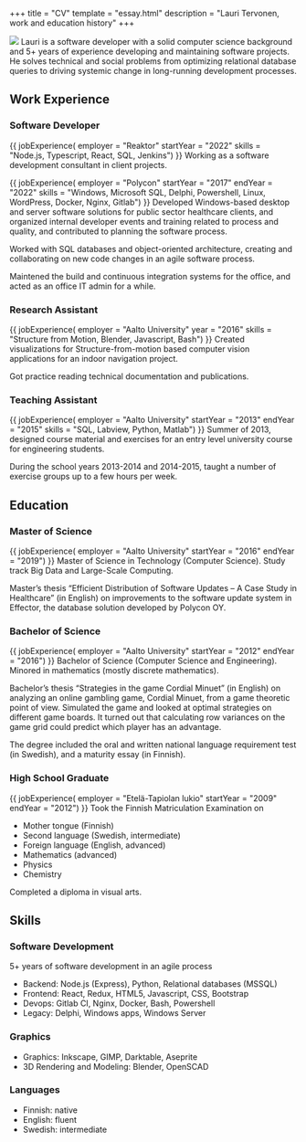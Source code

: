 +++
title = "CV"
template = "essay.html"
description = "Lauri Tervonen, work and education history"
+++

<img src="/me/2022-id.jpg" class="cv-portrait" alttext="Lauri Tervonen">
Lauri is a software developer with a solid computer science background and 5+ years of experience developing and maintaining software projects. He solves technical and social problems from optimizing relational database queries to driving systemic change in long-running development processes.

## Work Experience

### Software Developer

{{
    jobExperience(
        employer = "Reaktor"
        startYear = "2022"
        skills = "Node.js, Typescript, React, SQL, Jenkins")
}}
Working as a software development consultant in client projects.

{{
    jobExperience(
        employer = "Polycon"
        startYear = "2017"
        endYear = "2022"
        skills = "Windows, Microsoft SQL, Delphi, Powershell, Linux, WordPress, Docker, Nginx, Gitlab")
}}
Developed Windows-based desktop and server software solutions for public sector healthcare clients, and organized internal developer events and training related to process and quality, and contributed to planning the software process.

Worked with SQL databases and object-oriented architecture, creating and collaborating on new code changes in an agile software process.

Maintened the build and continuous integration systems for the office, and acted as an office IT admin for a while.

### Research Assistant

{{
    jobExperience(
        employer = "Aalto University"
        year = "2016"
        skills = "Structure from Motion, Blender, Javascript, Bash")
}}
Created visualizations for Structure-from-motion based computer vision applications for an indoor navigation project.

Got practice reading technical documentation and publications.

### Teaching Assistant

{{
    jobExperience(
        employer = "Aalto University"
        startYear = "2013"
        endYear = "2015"
        skills = "SQL, Labview, Python, Matlab")
}}
Summer of 2013, designed course material and exercises for an entry level university course for engineering students.

During the school years 2013-2014 and 2014-2015, taught a number of exercise groups up to a few hours per week.

## Education

### Master of Science

{{
    jobExperience(
        employer = "Aalto University"
        startYear = "2016"
        endYear = "2019")
}}
Master of Science in Technology (Computer Science).
Study track Big Data and Large-Scale Computing.

Master’s thesis “Efficient Distribution of Software Updates – A Case Study in Healthcare” (in English) on improvements to the software update system in Effector, the database solution developed by Polycon OY.

### Bachelor of Science

{{
    jobExperience(
        employer = "Aalto University"
        startYear = "2012"
        endYear = "2016")
}}
Bachelor of Science (Computer Science and Engineering).
Minored in mathematics (mostly discrete mathematics).

Bachelor’s thesis “Strategies in the game Cordial Minuet” (in English) on analyzing an online gambling game, Cordial Minuet, from a game theoretic point of view. Simulated the game and looked at optimal strategies on different game boards. It turned out that calculating row variances on the game grid could predict which player has an advantage.

The degree included the oral and written national language requirement test (in Swedish), and a maturity essay (in Finnish).

### High School Graduate

{{
    jobExperience(
        employer = "Etelä-Tapiolan lukio"
        startYear = "2009"
        endYear = "2012")
}}
Took the Finnish Matriculation Examination on

- Mother tongue (Finnish)
- Second language (Swedish, intermediate)
- Foreign language (English, advanced)
- Mathematics (advanced)
- Physics
- Chemistry

Completed a diploma in visual arts.

## Skills

### Software Development

5+ years of software development in an agile process

- Backend: Node.js (Express), Python, Relational databases (MSSQL)
- Frontend: React, Redux, HTML5, Javascript, CSS, Bootstrap
- Devops: Gitlab CI, Nginx, Docker, Bash, Powershell
- Legacy: Delphi, Windows apps, Windows Server

### Graphics

- Graphics: Inkscape, GIMP, Darktable, Aseprite
- 3D Rendering and Modeling: Blender, OpenSCAD

### Languages

- Finnish: native
- English: fluent
- Swedish: intermediate
